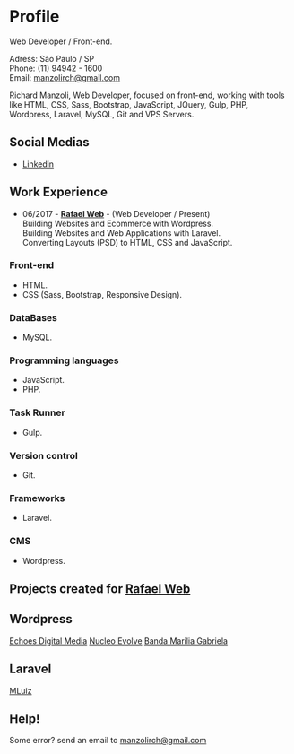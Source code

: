 # Profile
Web Developer / Front-end.

Adress: São Paulo / SP<br>
Phone: (11) 94942 - 1600<br> 
Email: manzolirch@gmail.com

Richard Manzoli, Web Developer, focused on front-end, working with tools like HTML, CSS, Sass, Bootstrap, JavaScript, JQuery, Gulp, PHP, Wordpress, Laravel, MySQL, Git and VPS Servers.

## Social Medias

*  [Linkedin](https://www.linkedin.com/in/richard-manzoli-67388a139/)

## Work Experience
* 06/2017 - **[Rafael Web](http://www.rafaelweb.com.br/2017/)** - 
(Web Developer / Present)<br>
Building Websites and Ecommerce with Wordpress.<br>
Building Websites and Web Applications with Laravel.<br>
Converting Layouts (PSD) to HTML, CSS and JavaScript.<br>

### Front-end
* HTML.
* CSS (Sass, Bootstrap, Responsive Design).

### DataBases
* MySQL.

### Programming languages
* JavaScript.
* PHP.

### Task Runner
* Gulp.

### Version control
* Git.

### Frameworks
* Laravel.

### CMS
* Wordpress.

## Projects created for [Rafael Web](http://www.rafaelweb.com.br/2017/)

## Wordpress
[Echoes Digital Media](http://echoesdigitalmedia.com/)
[Nucleo Evolve](http://nucleoevolve.com.br/)
[Banda Marilia Gabriela](http://bandamariliagabriela.com.br)

## Laravel
[MLuiz](http://mluiz.com)

## Help!
Some error? send an email to manzolirch@gmail.com
